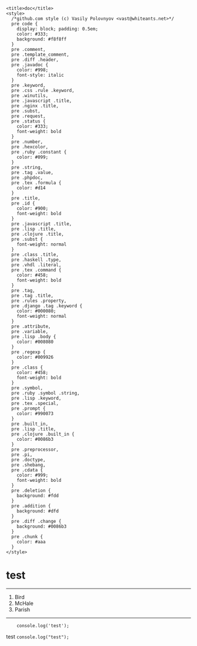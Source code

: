 <!DOCTYPE  html>
<html>
  <head>
    <meta charset="utf-8">
    
    <title>doc</title>
    <style>
      /*github.com style (c) Vasily Polovnyov <vast@whiteants.net>*/
      pre code {
        display: block; padding: 0.5em;
        color: #333;
        background: #f8f8ff
      }
      pre .comment,
      pre .template_comment,
      pre .diff .header,
      pre .javadoc {
        color: #998;
        font-style: italic
      }
      pre .keyword,
      pre .css .rule .keyword,
      pre .winutils,
      pre .javascript .title,
      pre .nginx .title,
      pre .subst,
      pre .request,
      pre .status {
        color: #333;
        font-weight: bold
      }
      pre .number,
      pre .hexcolor,
      pre .ruby .constant {
        color: #099;
      }
      pre .string,
      pre .tag .value,
      pre .phpdoc,
      pre .tex .formula {
        color: #d14
      }
      pre .title,
      pre .id {
        color: #900;
        font-weight: bold
      }
      pre .javascript .title,
      pre .lisp .title,
      pre .clojure .title,
      pre .subst {
        font-weight: normal
      }
      pre .class .title,
      pre .haskell .type,
      pre .vhdl .literal,
      pre .tex .command {
        color: #458;
        font-weight: bold
      }
      pre .tag,
      pre .tag .title,
      pre .rules .property,
      pre .django .tag .keyword {
        color: #000080;
        font-weight: normal
      }
      pre .attribute,
      pre .variable,
      pre .lisp .body {
        color: #008080
      }
      pre .regexp {
        color: #009926
      }
      pre .class {
        color: #458;
        font-weight: bold
      }
      pre .symbol,
      pre .ruby .symbol .string,
      pre .lisp .keyword,
      pre .tex .special,
      pre .prompt {
        color: #990073
      }
      pre .built_in,
      pre .lisp .title,
      pre .clojure .built_in {
        color: #0086b3
      }
      pre .preprocessor,
      pre .pi,
      pre .doctype,
      pre .shebang,
      pre .cdata {
        color: #999;
        font-weight: bold
      }
      pre .deletion {
        background: #fdd
      }
      pre .addition {
        background: #dfd
      }
      pre .diff .change {
        background: #0086b3
      }
      pre .chunk {
        color: #aaa
      }
    </style>
  </head>
  <body>  
    <h1 id="test">test</h1>
<hr>
<ol>
<li>Bird</li>
<li>McHale</li>
<li>Parish</li>
</ol>
<hr>
<pre><code>    <span class="hljs-built_in">console</span>.log(<span class="hljs-string">'test'</span>);
</code></pre><p>test <code>console.log(&quot;test&quot;);</code></p>

  </body>
</html>
